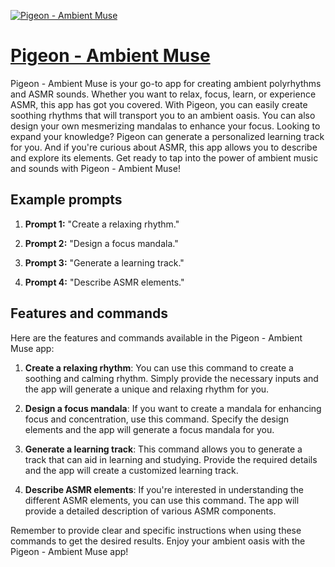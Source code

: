 [![Pigeon - Ambient Muse](https://files.oaiusercontent.com/file-j3VkrdW3IQAo7ktTIwIgawZ8?se=2123-10-16T19%3A57%3A44Z&sp=r&sv=2021-08-06&sr=b&rscc=max-age%3D31536000%2C%20immutable&rscd=attachment%3B%20filename%3Db534b250-cb33-4557-8bc0-1f1588995b88.png&sig=qiNq7q4R2xpCQvRcIffO%2Bq5QJUqkCsUbVev0s3x9eAA%3D)](https://chat.openai.com/g/g-z9kmO97vg-pigeon-ambient-muse)

# [Pigeon - Ambient Muse](https://chat.openai.com/g/g-z9kmO97vg-pigeon-ambient-muse)

Pigeon - Ambient Muse is your go-to app for creating ambient polyrhythms and ASMR sounds. Whether you want to relax, focus, learn, or experience ASMR, this app has got you covered. With Pigeon, you can easily create soothing rhythms that will transport you to an ambient oasis. You can also design your own mesmerizing mandalas to enhance your focus. Looking to expand your knowledge? Pigeon can generate a personalized learning track for you. And if you're curious about ASMR, this app allows you to describe and explore its elements. Get ready to tap into the power of ambient music and sounds with Pigeon - Ambient Muse!

## Example prompts

1. **Prompt 1:** "Create a relaxing rhythm."

2. **Prompt 2:** "Design a focus mandala."

3. **Prompt 3:** "Generate a learning track."

4. **Prompt 4:** "Describe ASMR elements."


## Features and commands

Here are the features and commands available in the Pigeon - Ambient Muse app:

1. **Create a relaxing rhythm**: You can use this command to create a soothing and calming rhythm. Simply provide the necessary inputs and the app will generate a unique and relaxing rhythm for you.

2. **Design a focus mandala**: If you want to create a mandala for enhancing focus and concentration, use this command. Specify the design elements and the app will generate a focus mandala for you.

3. **Generate a learning track**: This command allows you to generate a track that can aid in learning and studying. Provide the required details and the app will create a customized learning track.

4. **Describe ASMR elements**: If you're interested in understanding the different ASMR elements, you can use this command. The app will provide a detailed description of various ASMR components.

Remember to provide clear and specific instructions when using these commands to get the desired results. Enjoy your ambient oasis with the Pigeon - Ambient Muse app!
